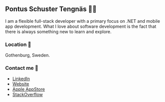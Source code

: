 ## Pontus Schuster Tengnäs 👨‍💻

I am a flexible full-stack developer with a primary focus on .NET and mobile app development. 
What I love about software development is the fact that there is always something new to learn and explore.

### Location 📍
Gothenburg, Sweden.

### Contact me 💬
* [LinkedIn](https://www.linkedin.com/in/pontus-nilsson-tengn%C3%A4s/)
* [Website](https://www.schustertengnas.com/)
* [Apple AppStore](https://itunes.apple.com/se/developer/pontus-nilsson-tengnas/id1356267707)
* [StackOverflow](https://stackoverflow.com/users/8639272/pontusnt)
